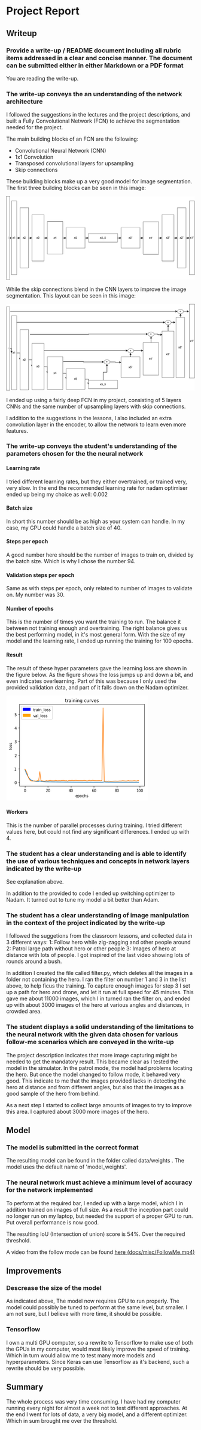 # Project Report

## Writeup

### Provide a write-up / README document including all rubric items addressed in a clear and concise manner. The document can be submitted either in either Markdown or a PDF format

You are reading the write-up.

### The write-up conveys the an understanding of the network architecture

I followed the suggestions in the lectures and the project descriptions, and built a Fully Convolutional Network (FCN) to achieve the segmentation needed for the project.

The main building blocks of an FCN are the following:
- Convolutional Neural Network (CNN)
- 1x1 Convolution
- Transposed convolutional layers for upsampling
- Skip connections

These building blocks make up a very good model for image segmentation. The first three building blocks can be seen in this image:

![alt text](docs/misc/model.png "Model")

While the skip connections blend in the CNN layers to improve the image segmentation. This layout can be seen in this image:

![alt text](docs/misc/model_skip.png "Model Skip")

I ended up using a fairly deep FCN in my project, consisting of 5 layers CNNs and the same number of upsampling layers with skip connections.

I addition to the suggestions in the lessons, I also included an extra convolution layer in the encoder, to allow the network to learn even more features.

### The write-up conveys the student's understanding of the parameters chosen for the the neural network

#### Learning rate
I tried different learning rates, but they either overtrained, or trained very, very slow. In the end the recommended learning rate for nadam optimiser ended up being my choice as well:
0.002

#### Batch size
In short this number should be as high as your system can handle. In my case, my GPU could handle a batch size of 40.

#### Steps per epoch
A good number here should be the number of images to train on, divided by the batch size. Which is why I chose the number 94.

#### Validation steps per epoch
Same as with steps per epoch, only related to number of images to validate on. My number was 30.

#### Number of epochs
This is the number of times you want the training to run. The balance it between not training enough and overtraining. The right balance gives us the best performing model, in it's most general form. With the size of my model and the learning rate, I ended up running the training for 100 epochs.

#### Result
The result of these hyper parameters gave the learning loss are shown in the figure below. As the figure shows the loss jumps up and down a bit, and even indicates overlearning. Part of this was because I only used the provided validation data, and part of it falls down on the Nadam optimizer.

![alt text](docs/misc/learning.png "Learning rate")

#### Workers
This is the number of parallel processes during training. I tried different values here, but could not find any significant differences. I ended up with 4.

### The student has a clear understanding and is able to identify the use of various techniques and concepts in network layers indicated by the write-up

See explanation above.

In addition to the provided to code I ended up switching optimizer to Nadam. It turned out to tune my model a bit better than Adam.

### The student has a clear understanding of image manipulation in the context of the project indicated by the write-up

I followed the suggetions from the classroom lessons, and collected data in 3 different ways:
1: Follow hero while zig-zagging and other people around
2: Patrol large path without hero or other people
3: Images of hero at distance with lots of people. I got inspired of the last video showing lots of rounds around a bush.

In addition I created the file called filter.py, which deletes all the images in a folder not containing the hero. I ran the filter on number 1 and 3 in the list above, to help ficus the training.
To capture enough images for step 3 I set up a path for hero and drone, and let it run at full speed for 45 minutes. This gave me about 11000 images, which I in turned ran the filter on, and ended up with about 3000 images of the hero at various angles and distances, in crowded area.

### The student displays a solid understanding of the limitations to the neural network with the given data chosen for various follow-me scenarios which are conveyed in the write-up

The project description indicates that more image capturing might be needed to get the mandatory result. This became clear as I tested the model in the simulator. In the patrol mode, the model had problems locating the hero. But once the model changed to follow mode, it behaved very good. This indicate to me that the images provided lacks in detecting the hero at distance and from different angles, but also that the images as a good sample of the hero from behind.

As a next step I started to collect large amounts of images to try to improve this area. I captured about 3000 more images of the hero.

## Model
### The model is submitted in the correct format
The resulting model can be found in the folder called data/weights . The model uses the default name of 'model_weights'.

### The neural network must achieve a minimum level of accuracy for the network implemented

To perform at the required bar, I ended up with a large model, which I in addition trained on images of full size. As a result the inception part could no longer run on my laptop, but needed the support of a proper GPU to run. Put overall performance is now good.

The resulting IoU (Intersection of union) score is 54%. Over the required threshold.

A video from the follow mode can be found [here (docs/misc/FollowMe.mp4)](./docs/misc/FollowMe.mp4)

## Improvements
### Descrease the size of the model
As indicated above, The model now requires GPU to run properly. The model could possibly be tuned to perform at the same level, but smaller. I am not sure, but I believe with more time, it should be possible.

### Tensorflow
I own a multi GPU computer, so a rewrite to Tensorflow to make use of both the GPUs in my computer, would most likely improve the speed of trsining. Which in turn would allow me to test many more models and hyperparameters. Since Keras can use Tensorflow as it's backend, such a rewrite should be very possible.

## Summary
The whole process was very time consuming. I have had my computer running every night for almost a week not to test different approaches. At the end I went for lots of data, a very big model, and a different optimizer. Which in sum brought me over the threshold.
